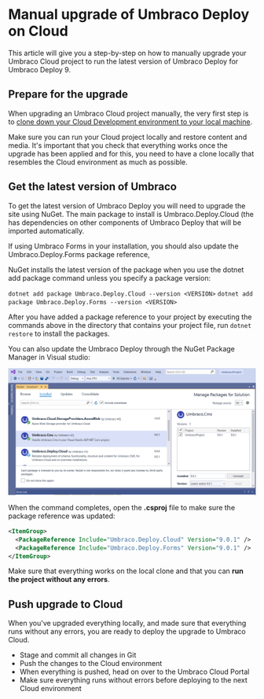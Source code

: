 
# Manual upgrade of Umbraco Deploy on Cloud

This article will give you a step-by-step on how to manually upgrade your Umbraco Cloud project to run the latest version of Umbraco Deploy for Umbraco Deploy 9.

## Prepare for the upgrade

When upgrading an Umbraco Cloud project manually, the very first step is to [clone down your Cloud Development environment to your local machine](../../Set-Up/working-locally.md).

Make sure you can run your Cloud project locally and restore content and media. It's important that you check that everything works once the upgrade has been applied and for this, you need to have a clone locally that resembles the Cloud environment as much as possible.

## Get the latest version of Umbraco

To get the latest version of Umbraco Deploy you will need to upgrade the site using NuGet. The main package to install is Umbraco.Deploy.Cloud (the has dependencies on other components of Umbraco Deploy that will be imported automatically.

If using Umbraco Forms in your installation, you should also update the Umbraco.Deploy.Forms package reference,

NuGet installs the latest version of the package when you use the dotnet add package command unless you specify a package version:

`dotnet add package Umbraco.Deploy.Cloud --version <VERSION>`
`dotnet add package Umbraco.Deploy.Forms --version <VERSION>`

After you have added a package reference to your project by executing the commands above in the directory that contains your project file, run `dotnet restore` to install the packages.

You can also update the Umbraco Deploy through the NuGet Package Manager in Visual studio:

![NuGet Package Manager](images/Manage_packages.png)

When the command completes, open the **.csproj** file to make sure the package reference was updated:

```xml
<ItemGroup>
  <PackageReference Include="Umbraco.Deploy.Cloud" Version="9.0.1" />
  <PackageReference Include="Umbraco.Deploy.Forms" Version="9.0.1" />
</ItemGroup>
```

Make sure that everything works on the local clone and that you can **run the project without any errors**.

## Push upgrade to Cloud

When you've upgraded everything locally, and made sure that everything runs without any errors, you are ready to deploy the upgrade to Umbraco Cloud.

* Stage and commit all changes in Git
* Push the changes to the Cloud environment
* When everything is pushed, head on over to the Umbraco Cloud Portal
* Make sure everything runs without errors before deploying to the next Cloud environment
